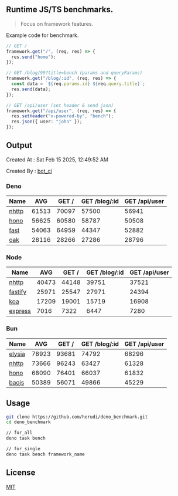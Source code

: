 ## Runtime JS/TS benchmarks.

> Focus on framework features.

Example code for benchmark.
```ts
// GET /
framework.get("/", (req, res) => {
  res.send("home");
});

// GET /blog/99?title=bench (params and queryParams)
framework.get("/blog/:id", (req, res) => {
  const data = `${req.params.id} ${req.query.title}`;
  res.send(data);
});

// GET /api/user (set header & send json)
framework.get("/api/user", (req, res) => {
  res.setHeader("x-powered-by", "bench");
  res.json({ user: "john" });
});
```

## Output
Created At : Sat Feb 15 2025, 12:49:52 AM

Created By : [bot_ci](https://github.com/herudi/deno_benchmarks/commits?author=github-actions%5Bbot%5D)


### Deno
|Name|AVG|GET /|GET /blog/:id|GET /api/user|
|----|----|----|----|----|
|[nhttp](https://github.com/nhttp/nhttp)|61513|70097|57500|56941|
|[hono](https://github.com/honojs/hono)|56625|60580|58787|50508|
|[fast](https://github.com/danteissaias/fast)|54063|64959|44347|52882|
|[oak](https://github.com/oakserver/oak)|28116|28266|27286|28796|
  


### Node
|Name|AVG|GET /|GET /blog/:id|GET /api/user|
|----|----|----|----|----|
|[nhttp](https://github.com/nhttp/nhttp)|40473|44148|39751|37521|
|[fastify](https://github.com/fastify/fastify)|25971|25547|27971|24394|
|[koa](https://github.com/koajs/koa)|17209|19001|15719|16908|
|[express](https://github.com/expressjs/express)|7016|7322|6447|7280|
  


### Bun
|Name|AVG|GET /|GET /blog/:id|GET /api/user|
|----|----|----|----|----|
|[elysia](https://github.com/elysiajs/elysia)|78923|93681|74792|68296|
|[nhttp](https://github.com/nhttp/nhttp)|73666|96243|63427|61328|
|[hono](https://github.com/honojs/hono)|68090|76401|66037|61832|
|[baojs](https://github.com/mattreid1/baojs)|50389|56071|49866|45229|
  



## Usage

```bash
git clone https://github.com/herudi/deno_benchmark.git
cd deno_benchmark

// for_all
deno task bench

// for_single
deno task bench framework_name
```

## License

[MIT](LICENSE)

